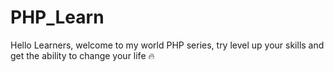 # PHP_Learn
Hello Learners, welcome to my world PHP series, try level up your skills and get the ability to change your life 🔥 
